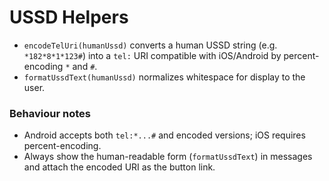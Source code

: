 # USSD Helpers

- `encodeTelUri(humanUssd)` converts a human USSD string (e.g. `*182*8*1*123#`) into a `tel:` URI compatible with iOS/Android by percent-encoding `*` and `#`.
- `formatUssdText(humanUssd)` normalizes whitespace for display to the user.

### Behaviour notes
- Android accepts both `tel:*...#` and encoded versions; iOS requires percent-encoding.
- Always show the human-readable form (`formatUssdText`) in messages and attach the encoded URI as the button link.
